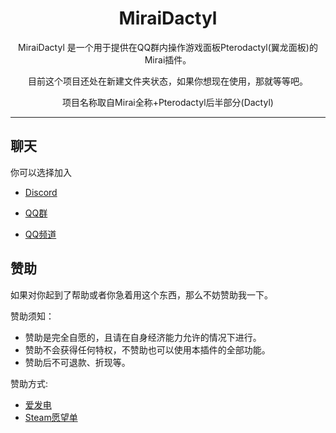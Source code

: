 
<div align="center">
<h1 align="center">MiraiDactyl</h1>
MiraiDactyl 是一个用于提供在QQ群内操作游戏面板Pterodactyl(翼龙面板)的Mirai插件。

目前这个项目还处在新建文件夹状态，如果你想现在使用，那就等等吧。

项目名称取自Mirai全称+Pterodactyl后半部分(Dactyl)
</div>

----

## 聊天
你可以选择加入

- [Discord](https://discord.gg/TzpXKGQPww)

- [QQ群](https://jq.qq.com/?_wv=1027&k=umzeI8st) 

- [QQ频道](https://qun.qq.com/qqweb/qunpro/share?_wv=3&_wwv=128&inviteCode=FTZUc&from=246610&biz=ka)
## 赞助 
如果对你起到了帮助或者你急着用这个东西，那么不妨赞助我一下。

赞助须知：

- 赞助是完全自愿的，且请在自身经济能力允许的情况下进行。
- 赞助不会获得任何特权，不赞助也可以使用本插件的全部功能。
- 赞助后不可退款、折现等。

赞助方式:
- [爱发电](https://afdian.net/@SAFEluren)
- [Steam愿望单](https://store.steampowered.com/wishlist/id/SAFEluren#sort=order)